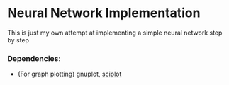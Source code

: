 <h1>Neural Network Implementation</h1>
<p>This is just my own attempt at implementing a simple neural network step by step</p>

<h3>Dependencies:</h3>
<ul>
<li>(For graph plotting) gnuplot, <a href='https://github.com/sciplot/sciplot'>sciplot</a></li>
</ul>